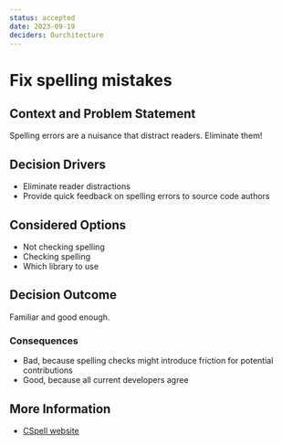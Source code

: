 ```yaml
---
status: accepted
date: 2023-09-19
deciders: Ourchitecture
---
```


# Fix spelling mistakes

## Context and Problem Statement

Spelling errors are a nuisance that distract readers. Eliminate them!

## Decision Drivers

-   Eliminate reader distractions
-   Provide quick feedback on spelling errors to source code authors

## Considered Options

-   Not checking spelling
-   Checking spelling
-   Which library to use

## Decision Outcome

Familiar and good enough.

### Consequences

-   Bad, because spelling checks might introduce friction for potential contributions
-   Good, because all current developers agree

## More Information

-   [CSpell website](https://cspell.org/)
